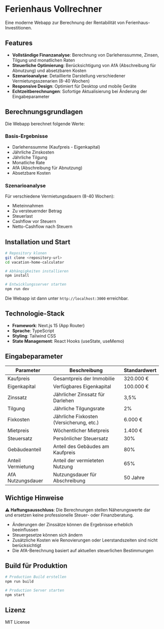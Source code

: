 # Ferienhaus Vollrechner

Eine moderne Webapp zur Berechnung der Rentabilität von Ferienhaus-Investitionen.

## Features

- **Vollständige Finanzanalyse**: Berechnung von Darlehenssumme, Zinsen, Tilgung und monatlichen Raten
- **Steuerliche Optimierung**: Berücksichtigung von AfA (Abschreibung für Abnutzung) und absetzbaren Kosten
- **Szenarioanalyse**: Detaillierte Darstellung verschiedener Vermietungsszenarien (8-40 Wochen)
- **Responsive Design**: Optimiert für Desktop und mobile Geräte
- **Echtzeitberechnungen**: Sofortige Aktualisierung bei Änderung der Eingabeparameter

## Berechnungsgrundlagen

Die Webapp berechnet folgende Werte:

### Basis-Ergebnisse
- Darlehenssumme (Kaufpreis - Eigenkapital)
- Jährliche Zinskosten
- Jährliche Tilgung
- Monatliche Rate
- AfA (Abschreibung für Abnutzung)
- Absetzbare Kosten

### Szenarioanalyse
Für verschiedene Vermietungsdauern (8-40 Wochen):
- Mieteinnahmen
- Zu versteuernder Betrag
- Steuerlast
- Cashflow vor Steuern
- Netto-Cashflow nach Steuern

## Installation und Start

```bash
# Repository klonen
git clone <repository-url>
cd vacation-home-calculator

# Abhängigkeiten installieren
npm install

# Entwicklungsserver starten
npm run dev
```

Die Webapp ist dann unter `http://localhost:3000` erreichbar.

## Technologie-Stack

- **Framework**: Next.js 15 (App Router)
- **Sprache**: TypeScript
- **Styling**: Tailwind CSS
- **State Management**: React Hooks (useState, useMemo)

## Eingabeparameter

| Parameter | Beschreibung | Standardwert |
|-----------|--------------|--------------|
| Kaufpreis | Gesamtpreis der Immobilie | 320.000 € |
| Eigenkapital | Verfügbares Eigenkapital | 100.000 € |
| Zinssatz | Jährlicher Zinssatz für Darlehen | 3,5% |
| Tilgung | Jährliche Tilgungsrate | 2% |
| Fixkosten | Jährliche Fixkosten (Versicherung, etc.) | 6.000 € |
| Mietpreis | Wöchentlicher Mietpreis | 1.400 € |
| Steuersatz | Persönlicher Steuersatz | 30% |
| Gebäudeanteil | Anteil des Gebäudes am Kaufpreis | 80% |
| Anteil Vermietung | Anteil der vermieteten Nutzung | 65% |
| AfA Nutzungsdauer | Nutzungsdauer für Abschreibung | 50 Jahre |

## Wichtige Hinweise

⚠️ **Haftungsausschluss**: Die Berechnungen stellen Näherungswerte dar und ersetzen keine professionelle Steuer- oder Finanzberatung.

- Änderungen der Zinssätze können die Ergebnisse erheblich beeinflussen
- Steuergesetze können sich ändern
- Zusätzliche Kosten wie Renovierungen oder Leerstandszeiten sind nicht berücksichtigt
- Die AfA-Berechnung basiert auf aktuellen steuerlichen Bestimmungen

## Build für Produktion

```bash
# Production Build erstellen
npm run build

# Production Server starten
npm start
```

## Lizenz

MIT License